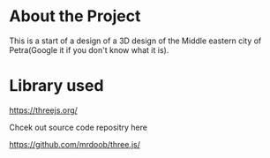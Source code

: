 
# About the Project
This is a start of a design of a 3D design of the Middle eastern city of Petra(Google it if you don't know what it is).

# Library used


https://threejs.org/


Chcek out source code repositry here

https://github.com/mrdoob/three.js/
